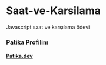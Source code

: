 # Saat-ve-Karsilama
Javascript saat ve karşılama ödevi
<h3>Patika Profilim</h3>
<h4><a href=”https://app.patika.dev/yaseminceyln”>Patika.dev</a></h4>
